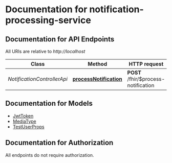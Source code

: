 # Documentation for notification-processing-service

<a name="documentation-for-api-endpoints"></a>
## Documentation for API Endpoints

All URIs are relative to *http://localhost*

| Class | Method | HTTP request | Description |
|------------ | ------------- | ------------- | -------------|
| *NotificationControllerApi* | [**processNotification**](Apis/NotificationControllerApi.md#processnotification) | **POST** /fhir/$process-notification |  |


<a name="documentation-for-models"></a>
## Documentation for Models

 - [JwtToken](./Models/JwtToken.md)
 - [MediaType](./Models/MediaType.md)
 - [TestUserProps](./Models/TestUserProps.md)


<a name="documentation-for-authorization"></a>
## Documentation for Authorization

All endpoints do not require authorization.
